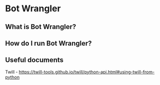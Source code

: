 # Bot Wrangler

## What is Bot Wrangler?

## How do I run Bot Wrangler?

## Useful documents

Twill - https://twill-tools.github.io/twill/python-api.html#using-twill-from-python